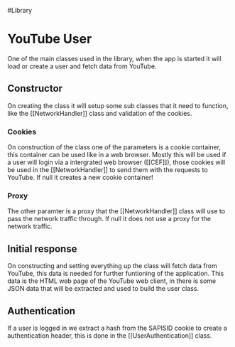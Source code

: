 #Library
# YouTube User
One of the main classes used in the library, when the app is started it will load or create a user and fetch data from YouTube.

## Constructor
On creating the class it will setup some sub classes that it need to function, like the [[NetworkHandler]] class and validation of the cookies.

### Cookies
On construction of the class one of the parameters is a cookie container, this container can be used like in a web browser. Mostly this will be used if a user will login via a intergrated web browser ([[CEF]]), those cookies will be used in the [[NetworkHandler]] to send them with the requests to YouTube.
If null it creates a new cookie container!

### Proxy
The other paramter is a proxy that the [[NetworkHandler]] class will use to pass the network traffic through.
If null it does not use a proxy for the network traffic.

## Initial response
On constructing and setting everything up the class will fetch data from YouTube, this data is needed for further funtioning of the application. This data is the HTML web page of the YouTube web client, in there is some JSON data that will be extracted and used to build the user class.

## Authentication
If a user is logged in we extract a hash from the SAPISID cookie to create a authentication header, this is done in the [[UserAuthentication]] class.